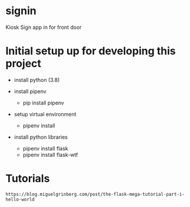 # signin

Kiosk Sign app in for front door

# Initial setup up for developing this project

- install python (3.8)
- install pipenv
  - pip install pipenv
- setup virtual environment
  - pipenv install
- install python libraries

  - pipenv install flask
  - pipenv install flask-wtf

# Tutorials

    https://blog.miguelgrinberg.com/post/the-flask-mega-tutorial-part-i-hello-world
